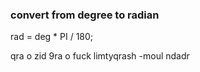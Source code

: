 ### convert from degree to radian

rad = deg * PI / 180;

qra o zid 9ra o fuck limtyqrash
            -moul ndadr